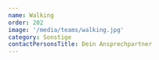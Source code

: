 ```yaml
---
name: Walking
order: 202
image: '/media/teams/walking.jpg'
category: Sonstige
contactPersonsTitle: Dein Ansprechpartner
---
```

